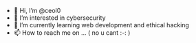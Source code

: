 - 👋 Hi, I’m @ceol0
- 👀 I’m interested in cybersecurity
- 🌱 I’m currently learning web development and ethical hacking
- 📫 How to reach me on ... ( no u cant :-: )

<!---
ceol0/ceol0 is a ✨ special ✨ repository because its `README.md` (this file) appears on your GitHub profile.
You can click the Preview link to take a look at your changes.
--->

